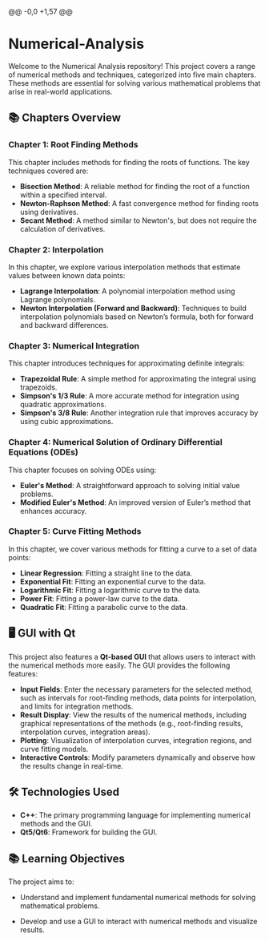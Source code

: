 @@ -0,0 +1,57 @@
# Numerical-Analysis

Welcome to the Numerical Analysis repository! This project covers a range of numerical methods and techniques, categorized into five main chapters. These methods are essential for solving various mathematical problems that arise in real-world applications.

## 📚 Chapters Overview

### Chapter 1: Root Finding Methods
This chapter includes methods for finding the roots of functions. The key techniques covered are:

- **Bisection Method**: A reliable method for finding the root of a function within a specified interval.
- **Newton-Raphson Method**: A fast convergence method for finding roots using derivatives.
- **Secant Method**: A method similar to Newton's, but does not require the calculation of derivatives.

### Chapter 2: Interpolation
In this chapter, we explore various interpolation methods that estimate values between known data points:
- **Lagrange Interpolation**: A polynomial interpolation method using Lagrange polynomials.
- **Newton Interpolation (Forward and Backward)**: Techniques to build interpolation polynomials based on Newton’s formula, both for forward and backward differences.

### Chapter 3: Numerical Integration
This chapter introduces techniques for approximating definite integrals:
- **Trapezoidal Rule**: A simple method for approximating the integral using trapezoids.
- **Simpson's 1/3 Rule**: A more accurate method for integration using quadratic approximations.
- **Simpson's 3/8 Rule**: Another integration rule that improves accuracy by using cubic approximations.

### Chapter 4: Numerical Solution of Ordinary Differential Equations (ODEs)
This chapter focuses on solving ODEs using:
- **Euler's Method**: A straightforward approach to solving initial value problems.
- **Modified Euler's Method**: An improved version of Euler’s method that enhances accuracy.

### Chapter 5: Curve Fitting Methods
In this chapter, we cover various methods for fitting a curve to a set of data points:
- **Linear Regression**: Fitting a straight line to the data.
- **Exponential Fit**: Fitting an exponential curve to the data.
- **Logarithmic Fit**: Fitting a logarithmic curve to the data.
- **Power Fit**: Fitting a power-law curve to the data.
- **Quadratic Fit**: Fitting a parabolic curve to the data.

## 🖥️ GUI with Qt

This project also features a **Qt-based GUI** that allows users to interact with the numerical methods more easily. The GUI provides the following features:

- **Input Fields**: Enter the necessary parameters for the selected method, such as intervals for root-finding methods, data points for interpolation, and limits for integration methods.
- **Result Display**: View the results of the numerical methods, including graphical representations of the methods (e.g., root-finding results, interpolation curves, integration areas).
- **Plotting**: Visualization of interpolation curves, integration regions, and curve fitting models.
- **Interactive Controls**: Modify parameters dynamically and observe how the results change in real-time.

## 🛠️ Technologies Used

- **C++**: The primary programming language for implementing numerical methods and the GUI.
- **Qt5/Qt6**: Framework for building the GUI.

## 📚 Learning Objectives
The project aims to:

- Understand and implement fundamental numerical methods for solving mathematical problems.

- Develop and use a GUI to interact with numerical methods and visualize results.
